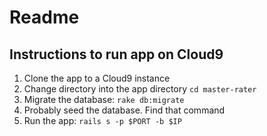 # Readme

## Instructions to run app on Cloud9

1. Clone the app to a Cloud9 instance
1. Change directory into the app directory ```cd master-rater```
1. Migrate the database: ```rake db:migrate```
1. Probably seed the database. Find that command
1. Run the app: ```rails s -p $PORT -b $IP```
